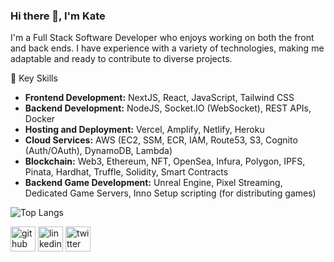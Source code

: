 ### Hi there 👋, I'm Kate
I'm a Full Stack Software Developer who enjoys working on both the front and back ends. I have experience with a variety of technologies, making me adaptable and ready to contribute to diverse projects.

🚀 Key Skills
- **Frontend Development:** NextJS, React, JavaScript, Tailwind CSS
- **Backend Development:** NodeJS, Socket.IO (WebSocket), REST APIs, Docker
- **Hosting and Deployment:** Vercel, Amplify, Netlify, Heroku
- **Cloud Services:** AWS (EC2, SSM, ECR, IAM, Route53, S3, Cognito (Auth/OAuth), DynamoDB, Lambda)
- **Blockchain:** Web3, Ethereum, NFT, OpenSea, Infura, Polygon, IPFS, Pinata, Hardhat, Truffle, Solidity, Smart Contracts
- **Backend Game Development:** Unreal Engine, Pixel Streaming, Dedicated Game Servers, Inno Setup scripting (for distributing games)

![Top Langs](https://github-readme-stats.vercel.app/api/top-langs/?username=ekaterinagorbunova&size_weight=0.5&count_weight=0.5&theme=github_dark_dimmed)

[<img src='https://img.shields.io/badge/GitHub-Blue?style=social&logo=github' alt='github' height='40'>](https://github.com/EkaterinaGorbunova)  [<img src='https://img.shields.io/badge/LinkedIn-Blue?style=social&logo=linkedin' alt='linkedin' height='40'>](https://www.linkedin.com/in/ekaterina-gorbunova-b57582133/) 
 [<img src='https://img.shields.io/badge/Twitter-Blue?style=social&logo=twitter' alt='twitter' height='40'>](https://twitter.com/_KateDev)

<!--
**EkaterinaGorbunova/ekaterinagorbunova** is a ✨ _special_ ✨ repository because its `README.md` (this file) appears on your GitHub profile.

Here are some ideas to get you started:

- 🔭 I’m currently working on ...
- 🌱 I’m currently learning ...
- 👯 I’m looking to collaborate on ...
- 🤔 I’m looking for help with ...
- 💬 Ask me about ...
- 📫 How to reach me: ...
- 😄 Pronouns: ...
- ⚡ Fun fact: ...
-->
